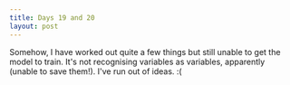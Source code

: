 ```yaml
---
title: Days 19 and 20
layout: post
---
```


Somehow, I have worked out quite a few things but still unable to get the model to train. It's not recognising variables as variables, apparently (unable to save them!). I've run out of ideas. :(
